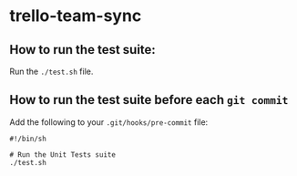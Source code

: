 trello-team-sync
================

How to run the test suite:
--------------------------

Run the `./test.sh` file.

How to run the test suite before each `git commit`
--------------------------------------------------

Add the following to your `.git/hooks/pre-commit` file:

```shell
#!/bin/sh

# Run the Unit Tests suite
./test.sh
```

